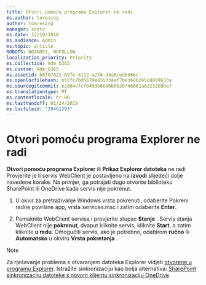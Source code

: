 ```yaml
---
title: Otvori pomoću programa Explorer ne radi
ms.author: toresing
author: tomresing
manager: scotv
ms.date: 12/10/2018
ms.audience: Admin
ms.topic: article
ROBOTS: NOINDEX, NOFOLLOW
localization_priority: Priority
ms.collection: Adm_O365
ms.custom: Adm_O365
ms.assetid: b8f07022-69fe-4112-a2f6-d3a6cedb966c
ms.openlocfilehash: b55fc7bd5670e655334ef7be368b245c8899633a
ms.sourcegitcommit: e2864efcfb493b6e46b662b746661a61232bdba7
ms.translationtype: MT
ms.contentlocale: hr-HR
ms.lasthandoff: 01/24/2019
ms.locfileid: "29461293"
---
```

# <a name="open-with-explorer-isnt-working"></a>Otvori pomoću programa Explorer ne radi

**Otvori pomoću programa Explorer** ili **Prikaz Explorer datoteka** ne radi Provjerite je li servis WebClient je postavljeno na **izvodi** slijedeći dolje navedene korake. Na primjer, ga potrajati dugo otvorite biblioteku SharePoint ili OneDrive kada servis nije pokrenut. 
  
1. U okvir za pretraživanje Windows vrsta pokrenuti, odaberite Pokreni radne površine app, vrsta services.msc i zatim odaberite **Enter**.
    
2. Pomaknite WebClient servisa i provjerite stupac **Stanje** . Servis stanja WebClient nije **pokrenut**, dvaput kliknite servis, kliknite **Start**, a zatim kliknite **u redu**. Omogućiti servis, ako je potrebno, odabirom **ručno** ili **Automatsko** u okviru **Vrsta pokretanja** . 
    
> [!NOTE]
> Za rješavanje problema s otvaranjem datoteka Explorer vidjeti [otvorene u programu Explorer](https://go.microsoft.com/fwlink/?linkid=871665). Istražite sinkronizaciju kao bolja alternativa: [SharePoint sinkronizaciju datoteke s novom klijentu sinkronizaciju OneDrive](https://go.microsoft.com/fwlink/?linkid=871666). 
  

